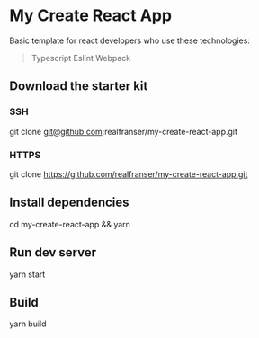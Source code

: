 # My Create React App

Basic template for react developers who use these technologies:

 > Typescript
 > Eslint
 > Webpack

## Download the starter kit

### SSH
git clone git@github.com:realfranser/my-create-react-app.git

### HTTPS
git clone https://github.com/realfranser/my-create-react-app.git

## Install dependencies

cd my-create-react-app &&
yarn

## Run dev server

yarn start

## Build

yarn build
